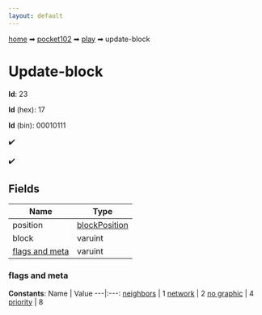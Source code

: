 ```yaml
---
layout: default
---
```


[home](/) ➡ [pocket102](/protocol/pocket102) ➡ [play](/protocol/pocket102/play) ➡ update-block

# Update-block

**Id**: 23

**Id** (hex): 17

**Id** (bin): 00010111

✔️

✔️

## Fields

Name | Type
---|---
position | [blockPosition](/protocol/pocket102/types/block-position)
block | varuint
[flags and meta](#flags-and-meta) | varuint

### flags and meta

**Constants**:
Name | Value
---|:---:
[neighbors](flags-and-meta_neighbors) | 1
[network](flags-and-meta_network) | 2
[no graphic](flags-and-meta_no-graphic) | 4
[priority](flags-and-meta_priority) | 8

